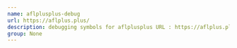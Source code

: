 ```yaml
---
name: aflplusplus-debug
url: https://aflplus.plus/
description: debugging symbols for aflplusplus URL : https://aflplus.plus/ Groups : None
group: None
---
```

